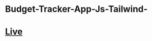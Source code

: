 # Budget-Tracker-App-Js-Tailwind-

# [Live](https://i-mtiaz.github.io/Budget-Tracker-App-Js-Tailwind-/)
